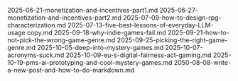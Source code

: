 2025-06-21-monetization-and-incentives-part1.md
2025-06-27-monetization-and-incentives-part2.md
2025-07-09-how-to-design-rpg-characterization.md
2025-07-13-five-best-lessons-of-everyday-LLM-usage copy.md
2025-09-18-why-indie-games-fail.md
2025-09-21-how-to-not-pick-the-wrong-game-genre.md
2025-09-25-picking-the-right-game-genre.md
2025-10-05-deep-into-mystery-games.md
2025-10-07-acronyms-suck.md
2025-10-09-eu-s-digital-fairness-act-gaming.md
2025-10-19-pms-ai-prototyping-and-cool-mystery-games.md
2050-08-08-write-a-new-post-and-how-to-do-markdown.md
